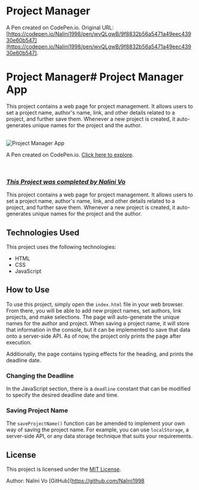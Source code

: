 # Project Manager

A Pen created on CodePen.io. Original URL: [https://codepen.io/Nalini1998/pen/wvQLgwB/9f8832b56a5471a49eec43930e60b547](https://codepen.io/Nalini1998/pen/wvQLgwB/9f8832b56a5471a49eec43930e60b547).

# Project Manager# Project Manager App

This project contains a web page for project management. It allows users to set a project name, author's name, link, and other details related to a project, and further save them. Whenever a new project is created, it auto-generates unique names for the project and the author.

<br>

<img src="https://assets.codepen.io/10602517/App_Project+Manager.png" alt="Project Manager App" title="Project Manager App">

<br>

A Pen created on CodePen.io. [Click here to explore](https://codepen.io/Nalini1998/live/wvQLgwB/9f8832b56a5471a49eec43930e60b547).

<br>
  
### ***[This Project was completed by Nalini Vo](https://github.com/Nalini1998)***



This project contains a web page for project management. It allows users to set a project name, author's name, link, and other details related to a project, and further save them. Whenever a new project is created, it auto-generates unique names for the project and the author.

## Technologies Used

This project uses the following technologies:
- HTML
- CSS
- JavaScript

## How to Use

To use this project, simply open the `index.html` file in your web browser. From there, you will be able to add new project names, set authors, link projects, and make selections. The page will auto-generate the unique names for the author and project. When saving a project name, it will store that information in the console, but it can be implemented to save that data onto a server-side API. As of now, the project only prints the page after execution.

Additionally, the page contains typing effects for the heading, and prints the deadline date.

### Changing the Deadline

In the JavaScript section, there is a `deadline` constant that can be modified to specify the desired deadline date and time.

### Saving Project Name

The `saveProjectName()` function can be amended to implement your own way of saving the project name. For example, you can use `localStorage`, a server-side API, or any data storage technique that suits your requirements.

## License

This project is licensed under the [MIT License](https://github.com/Nalini1998/Project-Manager/blob/main/LICENSE).

Author: Nalini Vo [GitHub](https://github.com/Nalini1998
